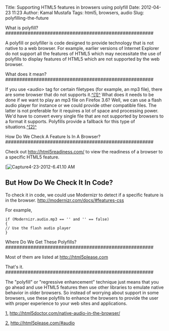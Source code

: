 Title: Supporting HTML5 features in browsers using polyfill
Date: 2012-04-23 11:23
Author: Kamal Mustafa
Tags: html5, browsers, audio
Slug: polyfilling-the-future

What is polyfill?
#####################################################

A polyfill or polyfiller is code designed to provide technology that is
not native to a web browser. For example, earlier versions of Internet
Explorer do not support all the features of HTML5 which may necessitate
the use of polyfills to display features of HTML5 which are not
supported by the web browser.

What does it mean?
#####################################################


If you use &lt;audio&gt; tag for certain filetypes (for example, an mp3
file), there are some browser that do not supports it.[^\[1\]^](anchor1)
What does it needs to be done if we want to play an mp3 file on Firefox
3.6? Well, we can use a flash audio player for instance or we could
provide other compatible files. The latter is not preferable for it
requires a lot of space and processing power. We'd have to convert every
single file that are not supported by browsers to a format it supports.
Polyfills provide a fallback for this type of
situations.[^\[2\]^](anchor2)

How Do We Check A Feature Is In A Browser?
#####################################################

Check out <http://html5readiness.com/> to view the readiness of a
browser to a specific HTML5 feature. 

[![Capture4-23-2012-6.41.10
AM]({filename}/images/860d2-6a0153916e707f970b0168ea921382970c-pi.jpg "Capture4-23-2012-6.41.10 AM")


But How Do We Check It In Code?
-----------------------------------------------------

To check it in code, we could use Modernizr to detect if a specific
feature is in the browser. <http://modernizr.com/docs/#features-css>

For example,


    if (Modernizr.audio.mp3 == '' and '' == false)
    {
    // Use the flash audio player
    }


Where Do We Get These Polyfills?
#####################################################

Most of them are listed at <http://html5please.com>

That's it.
#####################################################

The "polyfill" or "regressive enhancement" technique just means that you
go ahead and use HTML5 features then use other libraries to emulate
native behavior in older browsers. So instead of worrying about support
in some browsers, use these polyfills to enhance the browsers to provide
the user with proper experience to your web sites and applications.

[1.]( "anchor1") <http://html5doctor.com/native-audio-in-the-browser/>

[2.]( "anchor2") <http://html5please.com/#audio>

